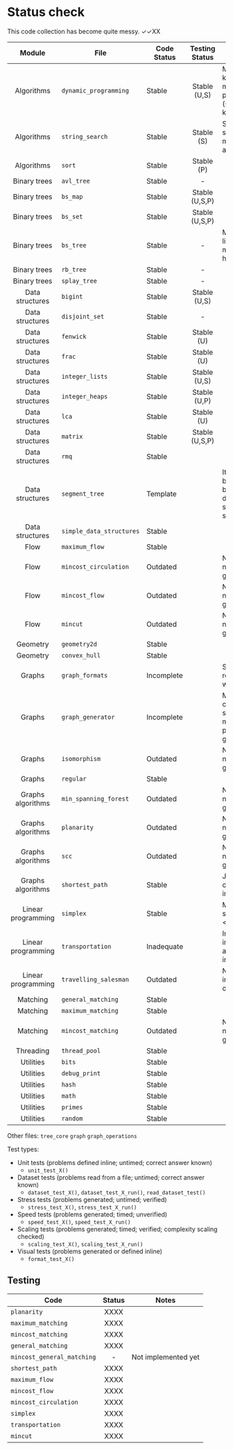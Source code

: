 # Status check

This code collection has become quite messy. ✓✓XX

| Module              | File                        | Code Status  | Testing Status | Notes |
|:-------------------:|-----------------------------|--------------|:--------------:|-------|
| Algorithms          |`dynamic_programming        `| Stable       | Stable (U,S)   | Multibin knapsack, minimum bin packing (separate knapsack) |
| Algorithms          |`string_search              `| Stable       | Stable (S)     | Suffix array, suffix tree, manacher's algorithm |
| Algorithms          |`sort                       `| Stable       | Stable (P)     | |
| Binary trees        |`avl_tree                   `| Stable       | -              | |
| Binary trees        |`bs_map                     `| Stable       | Stable (U,S,P) | |
| Binary trees        |`bs_set                     `| Stable       | Stable (U,S,P) | |
| Binary trees        |`bs_tree                    `| Stable       | -              | Missing some libcpp methods with hints |
| Binary trees        |`rb_tree                    `| Stable       | -              | |
| Binary trees        |`splay_tree                 `| Stable       | -              | |
| Data structures     |`bigint                     `| Stable       | Stable (U,S)   | |
| Data structures     |`disjoint_set               `| Stable       | -              | |
| Data structures     |`fenwick                    `| Stable       | Stable (U)     | |
| Data structures     |`frac                       `| Stable       | Stable (U)     | |
| Data structures     |`integer_lists              `| Stable       | Stable (U,S)   | |
| Data structures     |`integer_heaps              `| Stable       | Stable (U,P)   | |
| Data structures     |`lca                        `| Stable       | Stable (U)     | |
| Data structures     |`matrix                     `| Stable       | Stable (U,S,P) | |
| Data structures     |`rmq                        `| Stable       |                | |
| Data structures     |`segment_tree               `| Template     |                | It's a template but could be basic tested; dynamic sparse segment tree |
| Data structures     |`simple_data_structures     `| Stable       |                | |
| Flow                |`maximum_flow               `| Stable       |                | |
| Flow                |`mincost_circulation        `| Outdated     |                | Not adapted to new edges_t graph interface |
| Flow                |`mincost_flow               `| Outdated     |                | Not adapted to new edges_t graph interface |
| Flow                |`mincut                     `| Outdated     |                | Not adapted to new edges_t graph interface |
| Geometry            |`geometry2d                 `| Stable       |                | |
| Geometry            |`convex_hull                `| Stable       |                | |
| Graphs              |`graph_formats              `| Incomplete   |                | Standardized reading and writing, restyle |
| Graphs              |`graph_generator            `| Incomplete   |                | Missing flow, circulation, shortest paths, matching and planarity generators |
| Graphs              |`isomorphism                `| Outdated     |                | Not adapted to new edges_t graph interface |
| Graphs              |`regular                    `| Stable       |                | |
| Graphs algorithms   |`min_spanning_forest        `| Outdated     |                | Not adapted to new edges_t graph interface |
| Graphs algorithms   |`planarity                  `| Outdated     |                | Not adapted to new edges_t graph interface |
| Graphs algorithms   |`scc                        `| Outdated     |                | Not adapted to new edges_t graph interface |
| Graphs algorithms   |`shortest_path              `| Stable       |                | Johnson's not correctly implemented |
| Linear programming  |`simplex                    `| Stable       |                | Missing support for x <= 0 and x in R |
| Linear programming  |`transportation             `| Inadequate   |                | Inefficient implementation and bad interface |
| Linear programming  |`travelling_salesman        `| Outdated     |                | Needs an interface change |
| Matching            |`general_matching           `| Stable       |                | |
| Matching            |`maximum_matching           `| Stable       |                | |
| Matching            |`mincost_matching           `| Outdated     |                | Not adapted to new edges_t graph interface |
| Threading           |`thread_pool                `| Stable       |                | |
| Utilities           |`bits                       `| Stable       |                | |
| Utilities           |`debug_print                `| Stable       |                | |
| Utilities           |`hash                       `| Stable       |                | |
| Utilities           |`math                       `| Stable       |                | |
| Utilities           |`primes                     `| Stable       |                | |
| Utilities           |`random                     `| Stable       |                | |

Other files: `tree_core` `graph` `graph_operations`

Test types:

- Unit tests (problems defined inline; untimed; correct answer known)
  - `unit_test_X()`
- Dataset tests (problems read from a file; untimed; correct answer known)
  - `dataset_test_X()`, `dataset_test_X_run()`, `read_dataset_test()`
- Stress tests (problems generated; untimed; verified)
  - `stress_test_X()`, `stress_test_X_run()`
- Speed tests (problems generated; timed; unverified)
  - `speed_test_X()`, `speed_test_X_run()`
- Scaling tests (problems generated; timed; verified; complexity scaling checked)
  - `scaling_test_X()`, `scaling_test_X_run()`
- Visual tests (problems generated or defined inline)
  - `format_test_X()`

## Testing

| Code                     | Status | Notes |
|--------------------------|:------:|-------|
|`planarity               `|  XXXX  |       |
|`maximum_matching        `|  XXXX  |       |
|`mincost_matching        `|  XXXX  |       |
|`general_matching        `|  XXXX  |       |
|`mincost_general_matching`|  -     | Not implemented yet |
|`shortest_path           `|  XXXX  |       |
|`maximum_flow            `|  XXXX  |       |
|`mincost_flow            `|  XXXX  |       |
|`mincost_circulation     `|  XXXX  |       |
|`simplex                 `|  XXXX  |       |
|`transportation          `|  XXXX  |       |
|`mincut                  `|  XXXX  |       |
